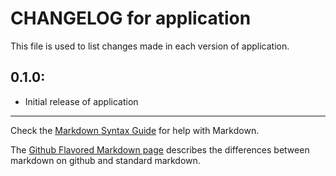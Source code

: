 # CHANGELOG for application

This file is used to list changes made in each version of application.

## 0.1.0:

* Initial release of application

- - - 
Check the [Markdown Syntax Guide](http://daringfireball.net/projects/markdown/syntax) for help with Markdown.

The [Github Flavored Markdown page](http://github.github.com/github-flavored-markdown/) describes the differences between markdown on github and standard markdown.
